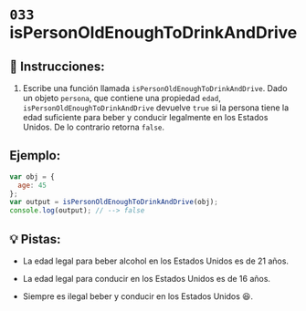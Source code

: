 # `033` isPersonOldEnoughToDrinkAndDrive

## 📝 Instrucciones:

1. Escribe una función llamada `isPersonOldEnoughToDrinkAndDrive`. Dado un objeto `persona`, que contiene una propiedad `edad`, `isPersonOldEnoughToDrinkAndDrive` devuelve `true` si la persona tiene la edad suficiente para beber y conducir legalmente en los Estados Unidos. De lo contrario retorna `false`.

## Ejemplo:

```Javascript
var obj = {
  age: 45
};
var output = isPersonOldEnoughToDrinkAndDrive(obj);
console.log(output); // --> false
```

## 💡 Pistas:

 + La edad legal para beber alcohol en los Estados Unidos es de 21 años. 
 
 + La edad legal para conducir en los Estados Unidos es de 16 años. 
 
 + Siempre es ilegal beber y conducir en los Estados Unidos 😆.
